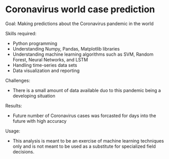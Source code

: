 # Coronavirus world case prediction
Goal: Making predictions about the Coronavirus pandemic in the world

Skills required:
  - Python programming
  - Understanding Numpy, Pandas, Matplotlib libraries
  - Understanding machine learning algorithms such as SVM, Random Forest, Neural Networks, and LSTM
  - Handling time-series data sets 
  - Data visualization and reporting

Challenges:
  - There is a small amount of data available duo to this pandemic being a developing situation
  
Results:
  - Future number of Coronavirus cases was forcasted for days into the future with high accuracy

Usage:
  - This analysis is meant to be an exercise of machine learning techniques only and is not meant to be used as a substitute for specialized field decisions.